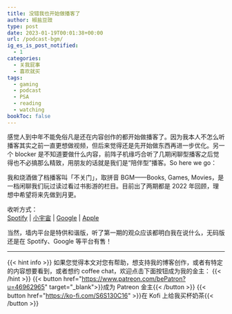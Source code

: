 ```yaml
---
title: 没错我也开始做播客了
author: 椒盐豆豉
type: post
date: 2023-01-19T00:01:38+00:00
url: /podcast-bgm/
ig_es_is_post_notified:
  - 1
categories:
  - 关我屁事
  - 喜欢就买
tags:
  - gaming
  - podcast
  - PSA
  - reading
  - watching
bookToc: false
---
```

感觉人到中年不能免俗凡是还在内容创作的都开始做播客了。因为我本人不怎么听播客其实之前一直更想做视频，但后来觉得还是先开始做东西再进一步优化。另一个 blocker 是不知道要做什么内容，前阵子机缘巧合听了几期闲聊型播客之后觉得也不必搞那么精致，用朋友的话就是我们是“陪伴型”播客。So here we go：

我和烧酒做了档播客叫「不关门」，取拼音 BGM——Books, Games, Movies，是一档闲聊我们玩过读过看过书影游的栏目。目前出了两期都是 2022 年回顾，理想中希望将来先做到月更。

收听方式：  
[Spotify](https://open.spotify.com/episode/249NbOewwMf36DgKvDe6uI) | 
[小宇宙](https://www.xiaoyuzhoufm.com/episodes/63c87db078910ae65c927b04) |
[Google](https://podcasts.google.com/feed/aHR0cHM6Ly9hbmNob3IuZm0vcy9kOTM0M2IzNC9wb2RjYXN0L3Jzcw) |
[Apple](https://podcasts.apple.com/us/podcast/不关门/id1666397078)

当然，墙内平台是特供和谐版，听了第一期的观众应该都明白我在说什么，无码版还是在 Spotify、Google 等平台有售！

 [1]: https://open.spotify.com/show/3146ubWByIlxIPNNfTBCFZ
 [2]: https://www.xiaoyuzhoufm.com/podcast/63c875fc531dadd2b15641fd

---
{{< hint info >}}
如果您觉得本文对您有帮助，想支持我的博客创作，或者有特定的内容想要看到，或者想约 coffee chat，欢迎点击下面按钮成为我的金主：
{{< /hint >}}
{{< button href="https://www.patreon.com/bePatron?u=46962965" target="_blank">}}成为 Patreon 金主{{< /button >}}
{{< button href="https://ko-fi.com/S6S130C16" >}}在 Kofi 上给我买杯奶茶{{< /button >}}